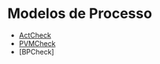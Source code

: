 # Modelos de Processo
* [ActCheck](https://github.com/GabrielMarquesdaSilva/Catalogo-de-Tecnicas-de-Checklist/blob/%23-Modelos-de-Processo/ActCheck.md)
* [PVMCheck](https://github.com/GabrielMarquesdaSilva/Catalogo-de-Tecnicas-de-Checklist/blob/%23-Modelos-de-Processo/PVMCheck.md)
* [BPCheck]
